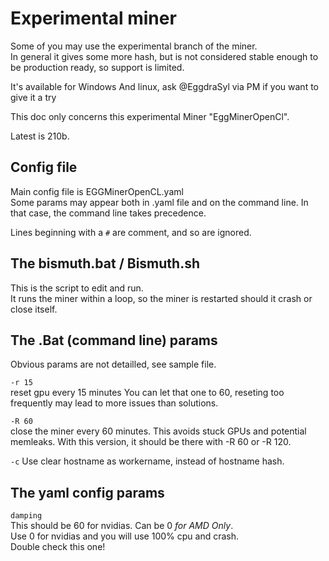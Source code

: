 # Experimental miner

Some of you may use the experimental branch of the miner.  
In general it gives some more hash, but is not considered stable enough to be production ready, so support is limited.

It's available for Windows And linux, ask @EggdraSyl via PM if you want to give it a try

This doc only concerns this experimental Miner "EggMinerOpenCl".

Latest is 210b.

## Config file

Main config file is EGGMinerOpenCL.yaml  
Some params may appear both in .yaml file and on the command line. In that case, the command line takes precedence.

Lines beginning with a `#` are comment, and so are ignored.

## The bismuth.bat / Bismuth.sh

This is the script to edit and run.   
It runs the miner within a loop, so the miner is restarted should it crash or close itself.

## The .Bat (command line) params 
Obvious params are not detailled, see sample file.

`-r 15`  
reset gpu every 15 minutes
You can let that one to 60, reseting too frequently may lead to more issues than solutions.

`-R 60`  
close the miner every 60 minutes.
This avoids stuck GPUs and potential memleaks. With this version, it should be there with -R 60 or -R 120.

`-c`
Use clear hostname as workername, instead of hostname hash.


## The yaml config params 


`damping`  
This should be 60 for nvidias. Can be 0 *for AMD Only*.  
Use 0 for nvidias and you will use 100% cpu and crash.  
Double check this one!

